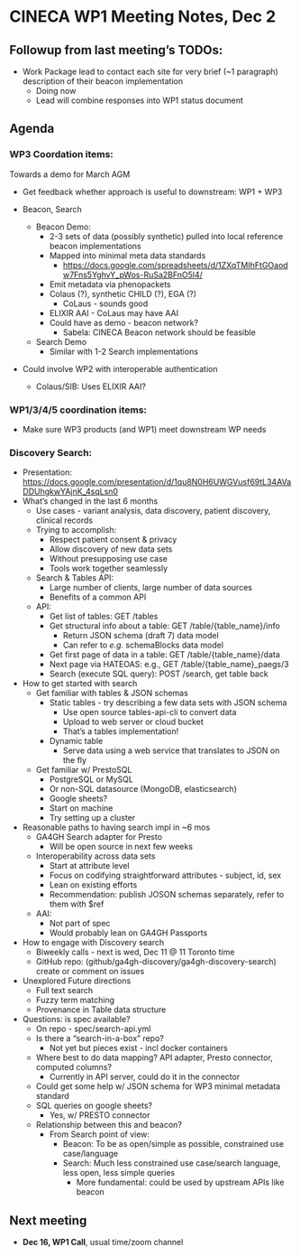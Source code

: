 # CINECA WP1 Meeting Notes, Dec 2

## Followup from last meeting’s TODOs:

- Work Package lead to contact each site for very brief (~1 paragraph) description of their beacon implementation
    - Doing now
    - Lead will combine responses into WP1 status document

## Agenda

### WP3 Coordation items:

Towards a demo for March AGM

- Get feedback whether approach is useful to downstream: WP1 + WP3
- Beacon, Search
    - Beacon Demo:
        - 2-3 sets of data (possibly synthetic) pulled into local reference beacon implementations
        - Mapped into minimal meta data standards
            - https://docs.google.com/spreadsheets/d/1ZXqTMIhFtGOaodw7Fns5YghvY_pWos-RuSa2BFnO5l4/
        - Emit metadata via phenopackets
        - Colaus (?), synthetic CHILD (?), EGA (?)
            - CoLaus - sounds good
        - ELIXIR AAI - CoLaus may have AAI
        - Could have as demo - beacon network?
            - Sabela: CINECA Beacon network should be feasible
    - Search Demo
        - Similar with 1-2 Search implementations

- Could involve WP2 with interoperable authentication
    - Colaus/SIB: Uses ELIXIR AAI?


### WP1/3/4/5 coordination items:

- Make sure WP3 products (and WP1) meet downstream WP needs

### Discovery Search:

- Presentation: https://docs.google.com/presentation/d/1qu8N0H6UWGVusf69tL34AVaDDUhgkwYAjnK_4sqLsn0
- What’s changed in the last 6 months
    - Use cases - variant analysis, data discovery, patient discovery, clinical records
    - Trying to accomplish:
        - Respect patient consent & privacy
        - Allow discovery of new data sets
        - Without presupposing use case
        - Tools work together seamlessly
    - Search & Tables API:
        - Large number of clients, large number of data sources
        - Benefits of a common API
    - API:
        - Get list of tables: GET /tables
        - Get structural info about a table: GET /table/{table_name}/info
            - Return JSON schema (draft 7) data model
            - Can refer to *e.g.* schemaBlocks data model
        - Get first page of data in a table: GET /table/{table_name}/data
        - Next page via HATEOAS: e.g., GET /table/{table_name}_paegs/3
        - Search (execute SQL query): POST /search, get table back
-  How to get started with search
    - Get familiar with tables & JSON schemas
        - Static tables - try describing a few data sets with JSON schema
            - Use open source tables-api-cli to convert data
            - Upload to web server or cloud bucket
            - That’s a tables implementation!
        - Dynamic table
            - Serve data using a web service that translates to JSON on the fly
    - Get familiar w/ PrestoSQL
        - PostgreSQL or MySQL
        - Or non-SQL datasource (MongoDB, elasticsearch)
        - Google sheets?
        - Start on machine
        - Try setting up a cluster
- Reasonable paths to having search impl in ~6 mos
    - GA4GH Search adapter for Presto
        - Will be open source in next few weeks
    - Interoperability across data sets
        - Start at attribute level
        - Focus on codifying straightforward attributes - subject, id, sex
        - Lean on existing efforts
        - Recommendation: publish JOSON schemas separately, refer to them with $ref
    - AAI:
        - Not part of spec
        - Would probably lean on GA4GH Passports
- How to engage with Discovery search
    - Biweekly calls - next is wed, Dec 11 @ 11 Toronto time
    - GitHub repo: (github/ga4gh-discovery/ga4gh-discovery-search) create or comment on issues
- Unexplored Future directions
    - Full text search
    - Fuzzy term matching
    - Provenance in Table data structure
- Questions: is spec available?
    - On repo - spec/search-api.yml
    - Is there a “search-in-a-box” repo?
        - Not yet but pieces exist - incl docker containers
    - Where best to do data mapping?  API adapter, Presto connector, computed columns?
        - Currently in API server, could do it in the connector
    - Could get some help w/ JSON schema for WP3 minimal metadata standard 
    - SQL queries on google sheets?
        - Yes, w/ PRESTO connector
    - Relationship between this and beacon?
        - From Search point of view:
            - Beacon: To be as open/simple as possible, constrained use case/language
            - Search: Much less constrained use case/search language, less open, less simple queries
                - More fundamental: could be used by upstream APIs like beacon


## Next meeting

- **Dec 16, WP1 Call**, usual time/zoom channel
